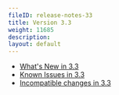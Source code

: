 ```yaml
---
fileID: release-notes-33
title: Version 3.3
weight: 11685
description: 
layout: default
---
```

- [What's New in 3.3](release-notes-new-features33)
- [Known Issues in 3.3](release-notes-known-issues33)
- [Incompatible changes in 3.3](release-notes-upgrading-changes33)
